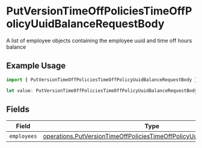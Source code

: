 # PutVersionTimeOffPoliciesTimeOffPolicyUuidBalanceRequestBody

A list of employee objects containing the employee uuid and time off hours balance

## Example Usage

```typescript
import { PutVersionTimeOffPoliciesTimeOffPolicyUuidBalanceRequestBody } from "gusto-embedded/models/operations";

let value: PutVersionTimeOffPoliciesTimeOffPolicyUuidBalanceRequestBody = {};
```

## Fields

| Field                                                                                                                                                            | Type                                                                                                                                                             | Required                                                                                                                                                         | Description                                                                                                                                                      |
| ---------------------------------------------------------------------------------------------------------------------------------------------------------------- | ---------------------------------------------------------------------------------------------------------------------------------------------------------------- | ---------------------------------------------------------------------------------------------------------------------------------------------------------------- | ---------------------------------------------------------------------------------------------------------------------------------------------------------------- |
| `employees`                                                                                                                                                      | [operations.PutVersionTimeOffPoliciesTimeOffPolicyUuidBalanceEmployees](../../models/operations/putversiontimeoffpoliciestimeoffpolicyuuidbalanceemployees.md)[] | :heavy_minus_sign:                                                                                                                                               | N/A                                                                                                                                                              |